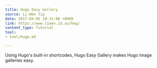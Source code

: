 ```yaml
---
title: Hugo Easy Gallery
source: Li-Wen Yip
date: 2017-04-05 19:31:00 +0000
link: https://www.liwen.id.au/heg/
content_type: Tutorial
tool:
- tool/hugo.md

---
```

Using Hugo's built-in shortcodes, Hugo Easy Gallery makes Hugo image galleries easy.





